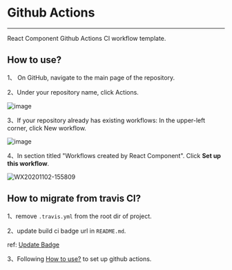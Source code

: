 # Github Actions
---

React Component Github Actions CI workflow template.

## How to use?

1、 On GitHub, navigate to the main page of the repository.

2、Under your repository name, click Actions.

![image](https://docs.github.com/assets/images/help/repository/actions-tab.png)

3、If your repository already has existing workflows: In the upper-left corner, click New workflow.

![image](https://docs.github.com/assets/images/help/repository/actions-new-workflow.png)

4、In section titled "Workflows created by React Component". Click **Set up this workflow**.

![WX20201102-155809](https://user-images.githubusercontent.com/33770367/97843442-434bc780-1d24-11eb-867d-0a82a017c35b.png)

## How to migrate from travis CI?

1、remove `.travis.yml` from the root dir of project.

2、update build ci badge url in `README.md`.

ref: [Update Badge](https://github.com/react-component/trigger/pull/213)

3、Following [How to use?](#how-to-use) to set up github actions.
